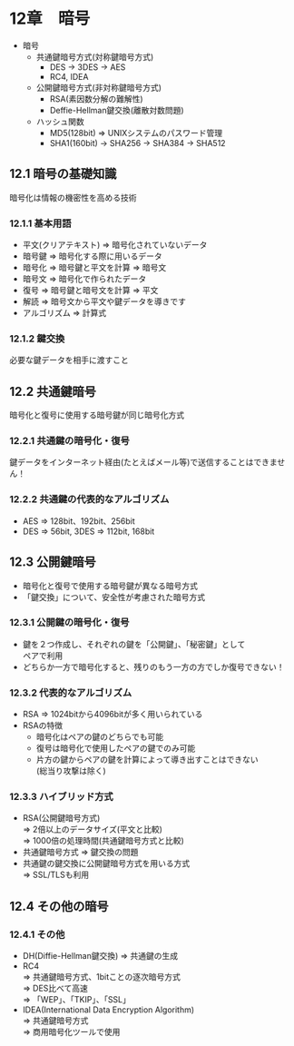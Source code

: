 # 12章　暗号

* 暗号
	* 共通鍵暗号方式(対称鍵暗号方式)
		* DES -> 3DES -> AES
		* RC4, IDEA
	* 公開鍵暗号方式(非対称鍵暗号方式)
		* RSA(素因数分解の難解性)
		* Deffie-Hellman鍵交換(離散対数問題)
	* ハッシュ関数
		* MD5(128bit) => UNIXシステムのパスワード管理
		* SHA1(160bit) -> SHA256 -> SHA384 -> SHA512

## 12.1 暗号の基礎知識

暗号化は情報の機密性を高める技術

### 12.1.1 基本用語

* 平文(クリアテキスト) => 暗号化されていないデータ
* 暗号鍵 => 暗号化する際に用いるデータ
* 暗号化 => 暗号鍵と平文を計算 => 暗号文
* 暗号文 => 暗号化で作られたデータ
* 復号 => 暗号鍵と暗号文を計算 => 平文
* 解読 => 暗号文から平文や鍵データを導きです
* アルゴリズム => 計算式

### 12.1.2 鍵交換

必要な鍵データを相手に渡すこと

## 12.2 共通鍵暗号

暗号化と復号に使用する暗号鍵が同じ暗号化方式

### 12.2.1 共通鍵の暗号化・復号

鍵データをインターネット経由(たとえばメール等)で送信することはできません！

### 12.2.2 共通鍵の代表的なアルゴリズム

* AES => 128bit、192bit、256bit
* DES => 56bit, 3DES => 112bit, 168bit

## 12.3 公開鍵暗号

* 暗号化と復号で使用する暗号鍵が異なる暗号方式
* 「鍵交換」について、安全性が考慮された暗号方式

### 12.3.1 公開鍵の暗号化・復号

* 鍵を２つ作成し、それぞれの鍵を「公開鍵」、「秘密鍵」として<br />
ペアで利用
* どちらか一方で暗号化すると、残りのもう一方の方でしか復号できない！

### 12.3.2 代表的なアルゴリズム

* RSA => 1024bitから4096bitが多く用いられている
* RSAの特徴
	* 暗号化はペアの鍵のどちらでも可能
	* 復号は暗号化で使用したペアの鍵でのみ可能
	* 片方の鍵からペアの鍵を計算によって導き出すことはできない<br />
		(総当り攻撃は除く)

### 12.3.3 ハイブリッド方式

* RSA(公開鍵暗号方式)<br />
=> 2倍以上のデータサイズ(平文と比較)<br />
=> 1000倍の処理時間(共通鍵暗号方式と比較)<br />
* 共通鍵暗号方式 => 鍵交換の問題
* 共通鍵の鍵交換に公開鍵暗号方式を用いる方式<br />
=> SSL/TLSも利用

## 12.4 その他の暗号
### 12.4.1 その他

* DH(Diffie-Hellman鍵交換) => 共通鍵の生成
* RC4<br />
=> 共通鍵暗号方式、1bitことの逐次暗号方式<br />
=> DES比べて高速<br />
=> 「WEP」、「TKIP」、「SSL」<br />
* IDEA(International Data Encryption Algorithm)<br />
=> 共通鍵暗号方式<br />
=> 商用暗号化ツールで使用<br />
